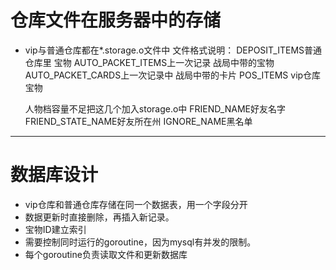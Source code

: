# 仓库文件在服务器中的存储

- vip与普通仓库都在*.storage.o文件中
    文件格式说明：
    DEPOSIT_ITEMS普通仓库里 宝物
    AUTO_PACKET_ITEMS上一次记录  战局中带的宝物
    AUTO_PACKET_CARDS上一次记录中 战局中带的卡片
    POS_ITEMS vip仓库 宝物

    人物档容量不足把这几个加入storage.o中
    FRIEND_NAME好友名字
    FRIEND_STATE_NAME好友所在州
    IGNORE_NAME黑名单

- - -
# 数据库设计
- vip仓库和普通仓库存储在同一个数据表，用一个字段分开
- 数据更新时直接删除，再插入新记录。
- 宝物ID建立索引
- 需要控制同时运行的goroutine，因为mysql有并发的限制。
- 每个goroutine负责读取文件和更新数据库


